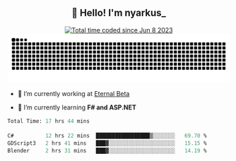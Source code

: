 <h2 align="center">👋 Hello! I'm nyarkus_</h2>
<p align="center">
  <a href="https://wakatime.com/@8f9aa332-6725-4e00-a5d9-b2317a4b74a6">
    <img src="https://wakatime.com/badge/user/8f9aa332-6725-4e00-a5d9-b2317a4b74a6.svg" alt="Total time coded since Jun 8 2023" />
  </a>
  <br>
  <img src = "https://github.com/nyarkus/nyarkus/blob/output/github-snake-dark.svg">
</p>

- 🔭 I’m currently working at [Eternal Beta](https://github.com/Kacianoki/Eternal-Beta)
<!--- 💬 Ask me about **nothing :<**-->
- 🌱 I’m currently learning **F# and ASP.NET**

<!--START_SECTION:waka-->

```fs
Total Time: 17 hrs 44 mins

C#          12 hrs 22 mins  █████████████████▒░░░░░░░   69.70 %
GDScript3   2 hrs 41 mins   ███▓░░░░░░░░░░░░░░░░░░░░░   15.15 %
Blender     2 hrs 31 mins   ███▓░░░░░░░░░░░░░░░░░░░░░   14.19 %
```

<!--END_SECTION:waka-->
